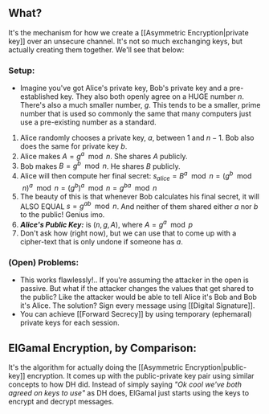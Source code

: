 ## What?
It's the mechanism for how we create a [[Asymmetric Encryption|private key]] over an unsecure channel. It's not so much exchanging keys, but actually creating them together. We'll see that below:

### Setup:
-  Imagine you've got Alice's private key, Bob's private key and a pre-established key. They also both openly agree on a HUGE number $n$. There's also a much smaller number, $g$. This tends to be a smaller, prime number that is used so commonly the same that many computers just use a pre-existing number as a standard.

1. Alice randomly chooses a private key, $a$, between $1$ and $n-1$. Bob also does the same for private key $b$.
2. Alice makes $A = g^{a}\mod n$. She shares $A$ publicly. 
3. Bob makes $B=g^b \mod n$. He shares $B$ publicly.
4. Alice will then compute her final secret: $s_{alice} = B^a \mod n = (g^{b} \mod n)^a \mod n = (g^b)^a \mod n = g^{ba} \mod n$
5. The beauty of this is that whenever Bob calculates his final secret, it will ALSO EQUAL $s=g^{ab} \mod n$. And neither of them shared either $a$ nor $b$ to the public! Genius imo.
6. ***Alice's Public Key:*** is $(n,g,A)$, where $A=g^{a} \mod p$
7. Don't ask how (right now), but we can use that to come up with a cipher-text that is only undone if someone has $a$. 

### (Open) Problems:
- This works flawlessly!.. If you're assuming the attacker in the open is passive. But what if the attacker changes the values that get shared to the public? Like the attacker would be able to tell Alice it's Bob and Bob it's Alice. The solution? Sign every message using [[Digital Signature]]. 
- You can achieve [[Forward Secrecy]] by using temporary (ephemaral) private keys for each session. 

## ElGamal Encryption, by Comparison:
It's the algorithm for actually doing the [[Asymmetric Encryption|public-key]] encryption. It comes up with the public-private key pair using similar concepts to how DH did. Instead of simply saying *"Ok cool we've both agreed on keys to use"* as DH does, ElGamal just starts using the keys to encrypt and decrypt messages. 